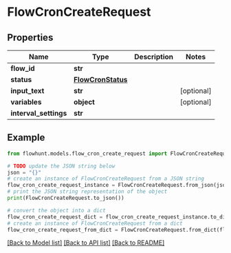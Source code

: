# FlowCronCreateRequest


## Properties

Name | Type | Description | Notes
------------ | ------------- | ------------- | -------------
**flow_id** | **str** |  | 
**status** | [**FlowCronStatus**](FlowCronStatus.md) |  | 
**input_text** | **str** |  | [optional] 
**variables** | **object** |  | [optional] 
**interval_settings** | **str** |  | 

## Example

```python
from flowhunt.models.flow_cron_create_request import FlowCronCreateRequest

# TODO update the JSON string below
json = "{}"
# create an instance of FlowCronCreateRequest from a JSON string
flow_cron_create_request_instance = FlowCronCreateRequest.from_json(json)
# print the JSON string representation of the object
print(FlowCronCreateRequest.to_json())

# convert the object into a dict
flow_cron_create_request_dict = flow_cron_create_request_instance.to_dict()
# create an instance of FlowCronCreateRequest from a dict
flow_cron_create_request_from_dict = FlowCronCreateRequest.from_dict(flow_cron_create_request_dict)
```
[[Back to Model list]](../README.md#documentation-for-models) [[Back to API list]](../README.md#documentation-for-api-endpoints) [[Back to README]](../README.md)


